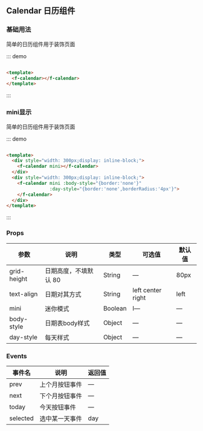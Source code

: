 ## Calendar 日历组件

### 基础用法

简单的日历组件用于装饰页面

::: demo

```html

<template>
  <f-calendar></f-calendar>
</template>
```

:::

### mini显示

简单的日历组件用于装饰页面

::: demo

```html

<template>
  <div style="width: 300px;display: inline-block;">
    <f-calendar mini></f-calendar>
  </div>
  <div style="width: 300px;display: inline-block;">
    <f-calendar mini :body-style="{border:'none'}"
                :day-style="{border:'none',borderRadius:'4px'}">
    </f-calendar>
  </div>
</template>
```

:::

### Props

| 参数      | 说明    | 类型      | 可选值       | 默认值   |
|---------- |-------- |---------- |-------------  |-------- |
| grid-height | 日期高度，不填默认 80  | String  |  —   |   80px  |
| text-align  | 日期对其方式 | String  | left center right |   left  |
| mini | 迷你模式 | Boolean  | l—  |   —  |
| body-style   | 日期表body样式 | Object  | —  |   —  |
| day-style  | 每天样式 | Object  | —  |   —  |

### Events

| 事件名      | 说明    | 返回值      |
|---------- |-------- |---------- |
| prev  | 上个月按钮事件  | —  |
| next  | 下个月按钮事件  | —  |
| today  | 今天按钮事件  | —  |
| selected | 选中某一天事件  | day |
